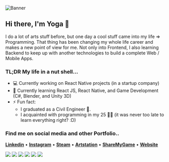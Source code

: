 ![Banner](https://i.ibb.co/Nr8yYjM/github-Banner2-01.png)

## Hi there, I'm Yoga 👋
I do a lot of arts stuff before, but one day a cool stuff came into my life => Programming. That thing has been changing my whole life career and makes a new point of view for me. Not only into Frontend, I also learning Backend to keep up with another technologies to build a complete Web / Mobile Apps.
<br>
### TL;DR My life in a nut shell...
- 💻 Currently working on React Native projects (in a startup company)
- 🚀 Currently learning React JS, React Native, and Game Development (C#, Blender, and Unity 3D)
- ⚡ Fun fact:
  - I graduated as a Civil Engineer 👷.
  - I acquainted with programming in my 25 👨‍💻 (it was never too late to learn everything right? :D)
  
### Find me on social media and other Portfolio..
<span><b>[Linkedin](https://www.linkedin.com/in/tyogautomo/)</b> • </span>
<span><b>[Instagram](http://instagram.com/tyogautomo)</b> • </span>
<span><b>[Steam](https://steamcommunity.com/id/tyogautomo/)</b> • </span>
<span><b>[Artstation](https://www.artstation.com/tyogautomo)</b> • </span>
<span><b>[ShareMyGame](https://sharemygame.com/@tyogautomo)</b> • </span>
<span><b>[Website](https://yogautomo.com)</b></span>

![](https://img.shields.io/badge/Lib-React-informational?style=flat&logo=react&logoColor=white&color=5FD9FB)
![](https://img.shields.io/badge/Lib-ReactNative-informational?style=flat&logo=react&logoColor=white&color=5FD9FB)
![](https://img.shields.io/badge/Lang-Typescript-informational?style=flat&logo=typescript&logoColor=white&color=27609E)
![](https://img.shields.io/badge/Framework-Express-informational?style=flat&logo=express&logoColor=white&color=FCDC00)
![](https://img.shields.io/badge/Database-MongoDB-informational?style=flat&logo=mongodb&logoColor=white&color=73AA63)
![](https://img.shields.io/badge/Database-PostgreSQL-informational?style=flat&logo=postgresql&logoColor=white&color=336791)

<!--
**tyogautomo/tyogautomo** is a ✨ _special_ ✨ repository because its `README.md` (this file) appears on your GitHub profile.

Here are some ideas to get you started:

- 🔭 I’m currently working on ...
- 🌱 I’m currently learning ...
- 👯 I’m looking to collaborate on ...
- 🤔 I’m looking for help with ...
- 💬 Ask me about ...
- 📫 How to reach me: ...
- 😄 Pronouns: ...
- ⚡ Fun fact: ....a
-->
